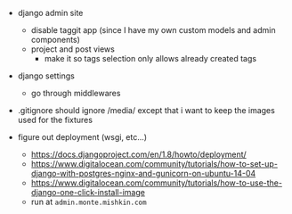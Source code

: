 - django admin site
    - disable taggit app (since I have my own custom models and admin components)
    - project and post views
        - make it so tags selection only allows already created tags

- django settings
    - go through middlewares

- .gitignore should ignore /media/ except that i want to keep the images used for the fixtures

- figure out deployment (wsgi, etc...)
    - https://docs.djangoproject.com/en/1.8/howto/deployment/
    - https://www.digitalocean.com/community/tutorials/how-to-set-up-django-with-postgres-nginx-and-gunicorn-on-ubuntu-14-04
    - https://www.digitalocean.com/community/tutorials/how-to-use-the-django-one-click-install-image
    - run at `admin.monte.mishkin.com`
